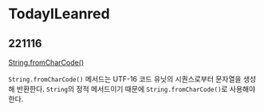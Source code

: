 # TodayILeanred

## 221116 <br>
[String.fromCharCode()](https://developer.mozilla.org/ko/docs/Web/JavaScript/Reference/Global_Objects/String/fromCharCode)

`String.fromCharCode()` 메서드는 UTF-16 코드 유닛의 시퀀스로부터 문자열을 생성해 반환한다. `String`의 정적 메서드이기 때문에 `String.fromCharCode()`로 사용해야 한다.